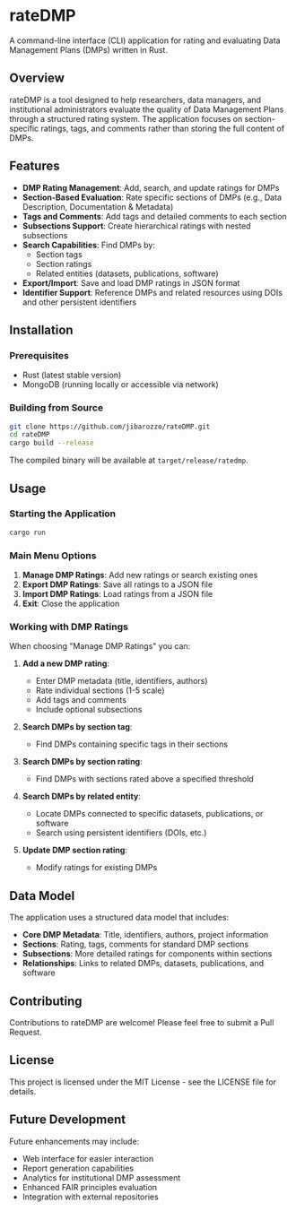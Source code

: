 # rateDMP

A command-line interface (CLI) application for rating and evaluating Data Management Plans (DMPs) written in Rust.

## Overview

rateDMP is a tool designed to help researchers, data managers, and institutional administrators evaluate the quality of Data Management Plans through a structured rating system. The application focuses on section-specific ratings, tags, and comments rather than storing the full content of DMPs.

## Features

- **DMP Rating Management**: Add, search, and update ratings for DMPs
- **Section-Based Evaluation**: Rate specific sections of DMPs (e.g., Data Description, Documentation & Metadata)
- **Tags and Comments**: Add tags and detailed comments to each section
- **Subsections Support**: Create hierarchical ratings with nested subsections
- **Search Capabilities**: Find DMPs by:
  - Section tags
  - Section ratings
  - Related entities (datasets, publications, software)
- **Export/Import**: Save and load DMP ratings in JSON format
- **Identifier Support**: Reference DMPs and related resources using DOIs and other persistent identifiers

## Installation

### Prerequisites

- Rust (latest stable version)
- MongoDB (running locally or accessible via network)

### Building from Source

```bash
git clone https://github.com/jibarozzo/rateDMP.git
cd rateDMP
cargo build --release
```

The compiled binary will be available at `target/release/ratedmp`.

## Usage

### Starting the Application

```bash
cargo run
```

### Main Menu Options

1. **Manage DMP Ratings**: Add new ratings or search existing ones
2. **Export DMP Ratings**: Save all ratings to a JSON file
3. **Import DMP Ratings**: Load ratings from a JSON file
4. **Exit**: Close the application

### Working with DMP Ratings

When choosing "Manage DMP Ratings" you can:

1. **Add a new DMP rating**:
   - Enter DMP metadata (title, identifiers, authors)
   - Rate individual sections (1-5 scale)
   - Add tags and comments
   - Include optional subsections

2. **Search DMPs by section tag**:
   - Find DMPs containing specific tags in their sections

3. **Search DMPs by section rating**:
   - Find DMPs with sections rated above a specified threshold

4. **Search DMPs by related entity**:
   - Locate DMPs connected to specific datasets, publications, or software
   - Search using persistent identifiers (DOIs, etc.)

5. **Update DMP section rating**:
   - Modify ratings for existing DMPs

## Data Model

The application uses a structured data model that includes:

- **Core DMP Metadata**: Title, identifiers, authors, project information
- **Sections**: Rating, tags, comments for standard DMP sections
- **Subsections**: More detailed ratings for components within sections
- **Relationships**: Links to related DMPs, datasets, publications, and software

## Contributing

Contributions to rateDMP are welcome! Please feel free to submit a Pull Request.

## License

This project is licensed under the MIT License - see the LICENSE file for details.

## Future Development

Future enhancements may include:
- Web interface for easier interaction
- Report generation capabilities
- Analytics for institutional DMP assessment
- Enhanced FAIR principles evaluation
- Integration with external repositories
